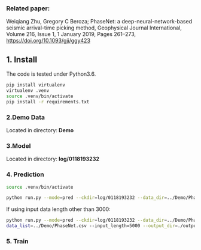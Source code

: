 ### Related paper:
Weiqiang Zhu, Gregory C Beroza; PhaseNet: a deep-neural-network-based seismic arrival-time picking method, Geophysical Journal International, Volume 216, Issue 1, 1 January 2019, Pages 261–273, https://doi.org/10.1093/gji/ggy423

## 1. Install
The code is tested under Python3.6.

```bash
pip install virtualenv
virtualenv .venv
source .venv/bin/activate
pip install -r requirements.txt
```

### 2.Demo Data

Located in directory: **Demo**

### 3.Model
Located in directory: **log/0118193232**

### 4. Prediction
~~~bash
source .venv/bin/activate
~~~
~~~bash
python run.py --mode=pred --ckdir=log/0118193232 --data_dir=../Demo/PhaseNet --data_list=../Demo/PhaseNet.csv --output_dir=./output --plot_figure --save_result
~~~
If using input data length other than 3000:
~~~bash
python run.py --mode=pred --ckdir=log/0118193232 --data_dir=../Demo/PhaseNet --
data_list=../Demo/PhaseNet.csv --input_length=5000 --output_dir=./output --plot_figure --save_result
~~~

### 5. Train
~~~bash

~~~